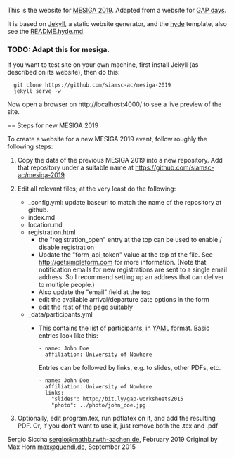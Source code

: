 This is the website for [MESIGA 2019](https://siamsc-ac.github.io/mesiga-2019/).
Adapted from a website for [GAP days](http://gapdays.de/).

It is based on [Jekyll](http://jekyllrb.com/), a static website generator,
and the [hyde](https://github.com/poole/hyde/) template, also see the
[README.hyde.md](README.hyde.md).

### TODO: Adapt this for mesiga.

If you want to test site on your own machine, first install Jekyll (as
described on its website), then do this:
```
  git clone https://github.com/siamsc-ac/mesiga-2019
  jekyll serve -w
```
Now open a browser on http://localhost:4000/ to see a live preview
of the site.

== Steps for new MESIGA 2019

To create a website for a new MESIGA 2019 event, follow roughly the following
steps:

1. Copy the data of the previous MESIGA 2019 into a new repository.
   Add that repository under a suitable name at https://github.com/siamsc-ac/mesiga-2019

2. Edit all relevant files; at the very least do the following:
    - _config.yml: update baseurl to match the name of the repository at github.
    - index.md
    - location.md
    - registration.html
      - the "registration_open" entry at the top can be used to
        enable / disable registration
      - Update the "form_api_token" value at the
        top of the file. See http://getsimpleform.com for more
        information. (Note that notification emails for new
        registrations are sent to a single email address. So I
        recommend setting up an address that can deliver to multiple people.)
      - Also update the "email" field at the top
      - edit the available arrival/departure date options in the form
      - edit the rest of the page suitably
    - _data/participants.yml
      - This contains the list of participants, in [YAML](https://en.wikipedia.org/wiki/YAML)
        format. Basic entries look like this:

            - name: John Doe
              affiliation: University of Nowhere

         Entries can be followed by links, e.g. to slides, other PDFs, etc.

            - name: John Doe
              affiliation: University of Nowhere
              links:
                "slides": http://bit.ly/gap-worksheets2015
                "photo": ../photo/john_doe.jpg


3. Optionally, edit program.tex, run pdflatex on it, and add the resulting PDF. Or, if you don't want to use it, just remove both the .tex and .pdf



Sergio Siccha <sergio@mathb.rwth-aachen.de>, February 2019
Original by Max Horn <max@quendi.de>, September 2015
